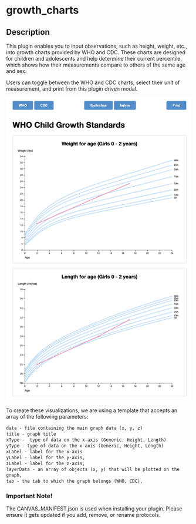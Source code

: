 growth_charts
=============

## Description

This plugin enables you to input observations, such as height, weight, etc., into growth charts provided by WHO and CDC. These charts are designed for children and adolescents and help determine their current percentile, which shows how their measurements compare to others of the same age and sex.

Users can toggle between the WHO and CDC charts, select their unit of measurement, and print from this plugin driven modal.

![growth-charts](/extensions/growth_charts/growth-charts.png)


To create these visualizations, we are using a template that accepts an array of the following parameters:

    data - file containing the main graph data (x, y, z)
    title - graph title
    xType -  type of data on the x-axis (Generic, Height, Length)
    yType - type of data on the x-axis (Generic, Height, Length)
    xLabel - label for the x-axis
    yLabel - label for the y-axis,
    zLabel - label for the z-axis,
    layerData - an array of objects (x, y) that will be plotted on the graph,
    tab - the tab to which the graph belongs (WHO, CDC),

### Important Note!

The CANVAS_MANIFEST.json is used when installing your plugin. Please ensure it
gets updated if you add, remove, or rename protocols.

